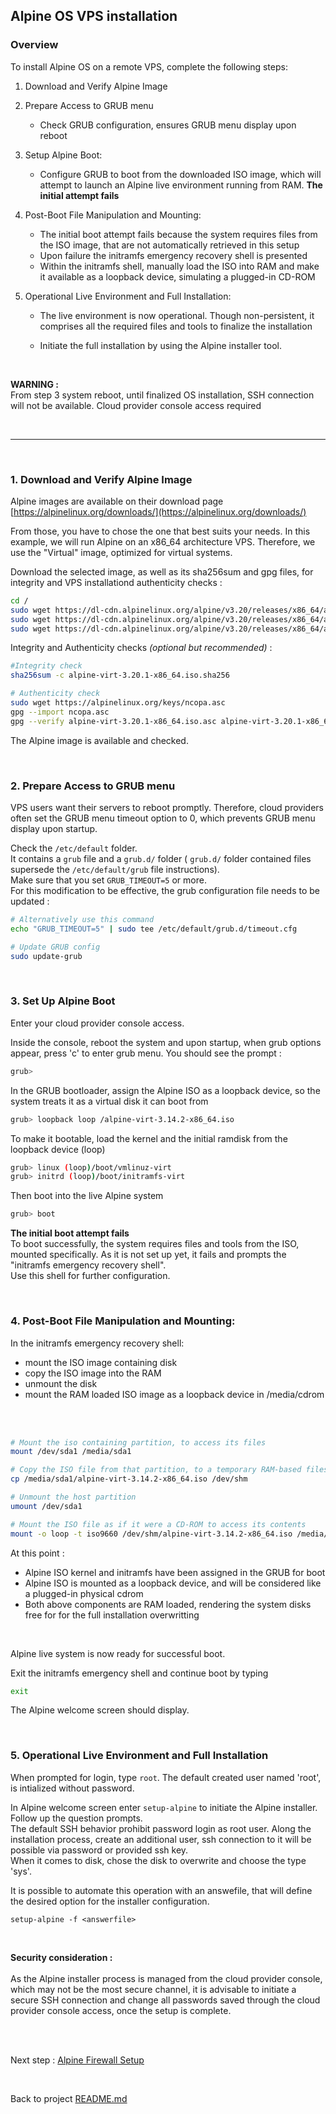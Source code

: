 ## Alpine OS VPS installation

### Overview



To install Alpine OS on a remote VPS, complete the following steps:

1. Download and Verify Alpine Image

2. Prepare Access to GRUB menu
    - Check GRUB configuration, ensures GRUB menu display upon reboot

3. Setup Alpine Boot:
    - Configure GRUB to boot from the downloaded ISO image, which will attempt to launch an Alpine live environment running from RAM. **The initial attempt fails**

4. Post-Boot File Manipulation and Mounting:
    - The initial boot attempt fails because the system requires files from the ISO image, that are not automatically retrieved in this setup
    - Upon failure the initramfs emergency recovery shell is presented
    - Within the initramfs shell, manually load the ISO into RAM and make it available as a loopback device, simulating a plugged-in CD-ROM

5. Operational Live Environment and Full Installation:
    - The live environment is now operational. Though non-persistent, it comprises all the required files and tools to finalize the installation
    
    - Initiate the full installation by using the Alpine installer tool.

<br>


**WARNING :**\
From step 3 system reboot, until finalized OS installation, SSH connection will not be available. Cloud provider console access required


<br>

<hr>

<br>

### 1. Download and Verify Alpine Image

Alpine images are available on their download page [https://alpinelinux.org/downloads/](https://alpinelinux.org/downloads/)

From those, you have to chose the one that best suits your needs. In this example, we will run Alpine on an x86_64 architecture VPS. Therefore, we use the "Virtual" image, optimized for virtual systems.  

Download the selected image, as well as its sha256sum and gpg files, for integrity and VPS installationd authenticity checks :



```sh
cd /
sudo wget https://dl-cdn.alpinelinux.org/alpine/v3.20/releases/x86_64/alpine-virt-3.20.1-x86_64.iso 
sudo wget https://dl-cdn.alpinelinux.org/alpine/v3.20/releases/x86_64/alpine-virt-3.20.1-x86_64.iso.sha256 
sudo wget https://dl-cdn.alpinelinux.org/alpine/v3.20/releases/x86_64/alpine-virt-3.20.1-x86_64.iso.asc
```

Integrity and Authenticity checks *(optional but recommended)* :

```sh
#Integrity check 
sha256sum -c alpine-virt-3.20.1-x86_64.iso.sha256

# Authenticity check
sudo wget https://alpinelinux.org/keys/ncopa.asc
gpg --import ncopa.asc 
gpg --verify alpine-virt-3.20.1-x86_64.iso.asc alpine-virt-3.20.1-x86_64.iso
```
The Alpine image is available and checked.

<br>

### 2. Prepare Access to GRUB menu

VPS users want their servers to reboot promptly. Therefore, cloud providers often set the GRUB menu timeout option to 0, which prevents GRUB menu display upon startup.

Check the `/etc/default` folder.\
It contains a `grub` file and a `grub.d/` folder ( `grub.d/` folder contained files supersede the `/etc/default/grub` file instructions).\
Make sure that you set ```GRUB_TIMEOUT=5``` or more.\
For this modification to be effective, the grub configuration file needs to be updated :

```sh
# Alternatively use this command
echo "GRUB_TIMEOUT=5" | sudo tee /etc/default/grub.d/timeout.cfg

# Update GRUB config
sudo update-grub
```

<br>

### 3. Set Up Alpine Boot


Enter your cloud provider console access.

Inside the console, reboot the system and upon startup, when grub options appear, press 'c' to enter grub menu.
You should see the prompt :
```sh
grub>
```

In the GRUB bootloader, assign the Alpine ISO as a loopback device, so the system treats it as a virtual disk it can boot from

```sh
grub> loopback loop /alpine-virt-3.14.2-x86_64.iso
```

To make it bootable, load the kernel and the initial ramdisk from the loopback device (loop)

```sh
grub> linux (loop)/boot/vmlinuz-virt
grub> initrd (loop)/boot/initramfs-virt
```

Then boot into the live Alpine system

```sh
grub> boot
```

**The initial boot attempt fails**\
To boot successfully, the system requires files and tools from the ISO, mounted specifically. As it is not set up yet, it fails and prompts the "initramfs emergency recovery shell".\
Use this shell for further configuration.

<br>

### 4. Post-Boot File Manipulation and Mounting:

In the initramfs emergency recovery shell:
- mount the ISO image containing disk
- copy the ISO image into the RAM
- unmount the disk 
- mount the RAM loaded ISO image as a loopback device in /media/cdrom
<br>
<br>

```sh
# Mount the iso containing partition, to access its files
mount /dev/sda1 /media/sda1

# Copy the ISO file from that partition, to a temporary RAM-based filesystem
cp /media/sda1/alpine-virt-3.14.2-x86_64.iso /dev/shm

# Unmount the host partition
umount /dev/sda1

# Mount the ISO file as if it were a CD-ROM to access its contents
mount -o loop -t iso9660 /dev/shm/alpine-virt-3.14.2-x86_64.iso /media/cdrom
```


At this point :

- Alpine ISO kernel and initramfs have been assigned in the GRUB for boot
- Alpine ISO is mounted as a loopback device, and will be considered like a plugged-in physical cdrom
- Both above components are RAM loaded, rendering the system disks free for for the full installation overwritting 

<br>

Alpine live system is now ready for successful boot.

Exit the initramfs emergency shell and continue boot by typing 
```sh
exit
```

The Alpine welcome screen should display.

<br>

### 5. Operational Live Environment and Full Installation

When prompted for login, type `root`. The default created user named 'root', is intialized without password.

In Alpine welcome screen enter `setup-alpine` to initiate the Alpine installer.\
Follow up the question prompts.\
The default SSH behavior prohibit password login as root user. Along the installation process, create an additional user, ssh connection to it will be possible via password or provided ssh key.\
When it comes to disk, chose the disk to overwrite and choose the type 'sys'.

It is possible to automate this operation with an answefile, that will define the desired option for the installer configuration.

`setup-alpine -f <answerfile> `

<br>

**Security consideration :**<br>
<br>
As the Alpine installer process is managed from the cloud provider console, which may not be the most secure channel, it is advisable to initiate a secure SSH connection and change all passwords saved through the cloud provider console access, once the setup is complete.


<br>
<br>


Next step : [Alpine Firewall Setup](alpine_firewall_setup.md)

<br>

Back to project [README.md](README.md)